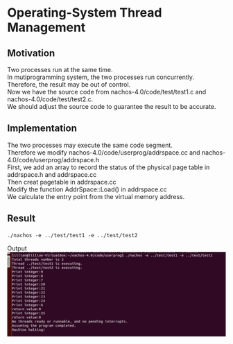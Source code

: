 # Operating-System Thread Management 
## Motivation 
Two processes run at the same time.  
In mutiprogramming system, the two processes run concurrently.  
Therefore, the result may be out of control.  
Now we have the source code from nachos-4.0/code/test/test1.c and nachos-4.0/code/test/test2.c.  
We should adjust the source code to guarantee the result to be accurate.  
## Implementation 
The two processes may execute the same code segment.  
Therefore we modify nachos-4.0/code/userprog/addrspace.cc and nachos-4.0/code/userprog/addrspace.h  
First, we add an array to record the status of the physical page table in addrspace.h and addrspace.cc  
Then creat pagetable in addrspace.cc  
Modify the function AddrSpace::Load() in addrspace.cc  
We calculate the entry point from the virtual memory address.  
## Result 
```
./nachos -e ../test/test1 -e ../test/test2  
```  
Output  
![image](https://github.com/lillianone02/Operating-System/blob/1b6856ea00fc5e7c3633d1ac13986b3200023ad0/OS%20Project1/MutiThread.png)  
